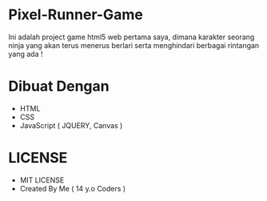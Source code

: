 # Pixel-Runner-Game
Ini adalah project game html5 web pertama saya, dimana karakter seorang ninja yang akan terus menerus berlari serta menghindari berbagai rintangan yang ada !

# Dibuat Dengan
- HTML
- CSS
- JavaScript ( JQUERY, Canvas )

# LICENSE
- MIT LICENSE
- Created By Me ( 14 y.o Coders )

